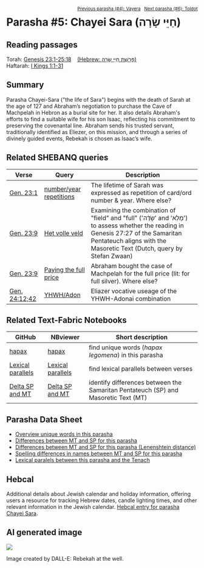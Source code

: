 
<span style="float: right;"><sup><a href="../04%20-%20Vayera">Previous parasha (#4): Vayera</a> &nbsp;&nbsp;<a href="../06%20-%20Toldot">Next parasha (#6): Toldot</a></sup></span>
# Parasha #5: Chayei Sara (שָׂרָה‎ חַיֵּי) <a name="start"></a>

## Reading passages

Torah: <a href="https://www.stepbible.org/?q=version=NASB2020|reference=Gen.23:1-25:18&options=HNVUG" target="_blank">Genesis 23:1-25:18</a>
  &nbsp;&nbsp; <a href="https://tikkun.io/#/p/chayei-sara" target="_blank">(Hebrew: שָׂרָה‎ פָּרָשַׁת חַיֵּי)</a><br>
Haftarah:  <a href="https://www.stepbible.org/?q=version=NASB2020|reference=1Kgs.1:1-31&options=HNVUG" target="_blank">I Kings 1:1-31</a>

## Summary

Parasha Chayei-Sara ("the life of Sara") begins with the death of Sarah at the age of 127 and Abraham’s negotiation to purchase the Cave of Machpelah in Hebron as a burial site for her. It also details Abraham's efforts to find a suitable wife for his son Isaac, reflecting his commitment to preserving the covenantal line. Abraham sends his trusted servant, traditionally identified as Eliezer, on this mission, and through a series of divinely guided events, Rebekah is chosen as Isaac’s wife.

## Related SHEBANQ queries

Verse | Query | Description
--- | --- | ---
<a href="https://www.stepbible.org/?q=version=NASB2020\|reference=Gen.23:1&options=HNVUG" target="_blank">Gen. 23:1</a>| <a href="https://shebanq.ancient-data.org/hebrew/text?iid=6784&version=2021&page=1&mr=r&qw=q" target="_blank">number/year repetitions</a> | The lifetime of Sarah was expressed as repetition of card/ord number & year. Where else?
<a href="https://www.stepbible.org/?q=version=NASB2020\|reference=Gen.23:9&options=HNVUG" target="_blank">Gen. 23:9</a> | <a href="https://shebanq.ancient-data.org/hebrew/text?iid=5784&version=2021&page=1&mr=r&qw=q" target="_blank">Het volle veld</a> | Examining the combination of "field" and "full" ('שָׂדֶ֔ה' and 'מָלֵא') to assess whether the reading in Genesis 27:27 of the Samaritan Pentateuch aligns with the Masoretic Text (Dutch, query by Stefan Zwaan) 
<a href="https://www.stepbible.org/?q=version=NASB2020\|reference=Gen.23:9&options=HNVUG" target="_blank">Gen. 23:9</a> | <a href="https://shebanq.ancient-data.org/hebrew/text?iid=6785&version=2021&page=1&mr=r&qw=q" target="_blank">Paying the full price</a> | Abraham bought the case of Machpelah for the full price (lit: for full silver). Where else?
<a href="https://www.stepbible.org/?q=version=NASB2020\|reference=Gen.24:12;42&options=HNVUG" target="_blank">Gen. 24:12;42</a> | <a href="https://shebanq.ancient-data.org/hebrew/text?iid=6790&version=2021&page=1&mr=r&qw=q" target="_blank">YHWH/Adon</a> | Eliazer vocative useage of the YHWH-Adonai combination 

## Related Text-Fabric Notebooks

GitHub | NBviewer | Short description
---|---|---
[hapax](hapax.ipynb) | <a href="https://nbviewer.org/github/tonyjurg/Parashot/blob/main/WeeklyParasha/05%20-%20Chayei%20Sara/hapax.ipynb" target="_blank">hapax</a>| find unique words (*hapax legomena*) in this parasha
[Lexical parallels](lexical_parallels.ipynb) | <a href="https://nbviewer.org/github/tonyjurg/Parashot/blob/main/WeeklyParasha/05%20-%20Chayei%20Sara/lexical_parallels.ipynb" target="_blank">Lexical parallels</a>| find lexical parallels between verses
[Delta SP and MT](delta_mt_and_sp.ipynb) | <a href="https://nbviewer.org/github/tonyjurg/Parashot/blob/main/WeeklyParasha/05%20-%20Chayei%20Sara/delta_mt_and_sp.ipynb" target="_blank">Delta SP and MT</a>| identify differences between the Samaritan Pentateuch (SP) and Masoretic Text (MT)

## Parasha Data Sheet

<ul><li><a href="https://tonyjurg.github.io/Parashot/WeeklyParasha/05%20-%20Chayei%20Sara/hapax_legomena(Chayei%20Sarah).html" target="_blank">Overview unique words in this parasha</a>
</li><li><a href="https://tonyjurg.github.io/Parashot/WeeklyParasha/05%20-%20Chayei%20Sara/differences_MT_SP(Chayei%20Sarah).html" target="_blank">Differences between MT and SP for this parasha</a>
</li><li><a href="https://tonyjurg.github.io/Parashot/WeeklyParasha/05%20-%20Chayei%20Sara/levenshtein_differences_MT_SP(Chayei%20Sarah).html" target="_blank">Differences between MT and SP for this parasha (Lenenshtein distance)</a>
</li><li><a href="https://tonyjurg.github.io/Parashot/WeeklyParasha/05%20-%20Chayei%20Sara/spelling_differences_SP_MT(Chayei%20Sarah).html" target="_blank">Spelling differences in names between MT and SP for this parasha</a>
</li><li><a href="https://tonyjurg.github.io/Parashot/WeeklyParasha/05%20-%20Chayei%20Sara/lexical_parallels(Chayei%20Sarah).html" target="_blank">Lexical paralels between this parasha and the Tenach</a>
</li></ul>

## Hebcal

Additional details about Jewish calendar and holiday information, offering users a resource for tracking Hebrew dates, candle lighting times, and other relevant information in the Jewish calendar. <a href="https://www.hebcal.com/sedrot/Chayei-Sara" target="_blank">Hebcal entry for parasha Chayei Sara</a>.

## AI generated image

<img src="Rebekah_at_the_well_DALL·E.jpg">

Image created by DALL-E: Rebekah at the well.
